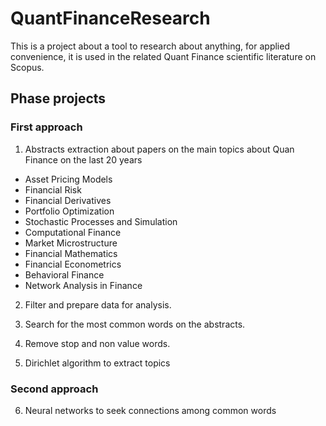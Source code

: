 # QuantFinanceResearch
 This is a project about a tool to research about anything, for applied convenience, it is used in the related Quant Finance scientific literature on Scopus.

 ## Phase projects

 ### First approach

 1. Abstracts extraction about papers on the main topics about Quan Finance on the last 20 years

 - Asset Pricing Models
 - Financial Risk
 - Financial Derivatives
 - Portfolio Optimization
 - Stochastic Processes and Simulation
 - Computational Finance
 - Market Microstructure
 - Financial Mathematics
 - Financial Econometrics
 - Behavioral Finance
 - Network Analysis in Finance

 2. Filter and prepare data for analysis.

 3. Search for the most common words on the abstracts.

 4. Remove stop and non value words.

 5. Dirichlet algorithm to extract topics

 ### Second approach

 6. Neural networks to seek connections among common words 
